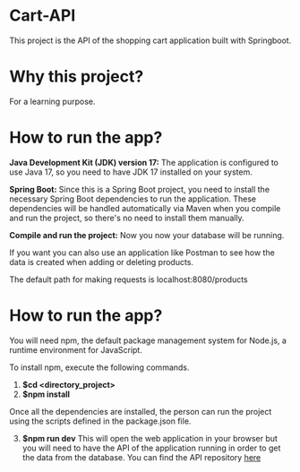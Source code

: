# Cart-API
This project is the API of the shopping cart application built with Springboot.

# Why this project?
For a learning purpose.

# How to run the app?

**Java Development Kit (JDK) version 17:** The application is configured to use Java 17, so you need to have JDK 17 installed on your system.

**Spring Boot:** Since this is a Spring Boot project, you need to install the necessary Spring Boot dependencies to run the application. These dependencies will be handled automatically via Maven when you compile and run the project, so there's no need to install them manually.

**Compile and run the project:** Now you now your database will be running.

If you want you can also use an application like Postman to see how the data is created when adding or deleting products.

The default path for making requests is localhost:8080/products

# How to run the app?
You will need npm, the default package management system for Node.js, a runtime environment for JavaScript.

To install npm, execute the following commands.

1. **$cd <directory_project>**
2. **$npm install**

Once all the dependencies are installed, the person can run the project using the scripts defined in the package.json file.

3. **$npm run dev**
This will open the web application in your browser but you will need to have the API of the application running in order to get the data from the database. You can find the API repository [here](https://github.com/adlopp/cart-api)
